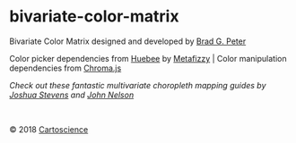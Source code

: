 # bivariate-color-matrix

<p class="footer">Bivariate Color Matrix designed and developed by <a target="_blank" rel="noopener noreferrer" href="http://bradpeter.com/">Brad G. Peter</a></p>
	<p class="footer">Color picker dependencies from <a target="_blank" rel="noopener noreferrer" href="http://huebee.buzz/">Huebee</a> by <a target="_blank" rel="noopener noreferrer" href="https://metafizzy.co/">Metafizzy</a> | Color manipulation dependencies from <a target="_blank" rel="noopener noreferrer" href="https://gka.github.io/chroma.js/">Chroma.js</a></p>
	<p class="footer" style="font-style:italic;">Check out these fantastic multivariate choropleth mapping guides by <a target="_blank" rel="noopener noreferrer" href="http://www.joshuastevens.net/cartography/make-a-bivariate-choropleth-map/">Joshua Stevens</a> and <a target="_blank" rel="noopener noreferrer" href="https://adventuresinmapping.com/2018/10/31/cmyk-vice/">John Nelson</a></p>
	<br>
<p class="footer">&copy; 2018 <a target="_blank" rel="noopener noreferrer" href="https://cartoscience.com">Cartoscience</a></p>

